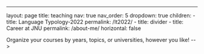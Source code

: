 ---
layout: page
title: teaching
nav: true
nav_order: 5
dropdown: true
children: 
    - title: Language Typology-2022
      permalink: /lt2022/
    - title: divider
    - title: Career at JNU
      permalink: /about-me/
horizontal: false
<!-- ---

For now, this page is assumed to be a static description of your courses. You can convert it to a collection similar to `_projects/` so that you can have a dedicated page for each course.

<!-- pages/projects.md -->
<div class="projects">

<object data="{{ site.url }}/teaching/_pdfs/pkdassignment.pdf" width="1000" height="1000" type="application/pdf"></object>
<!-- <object data="../assets/path/to/document.pdf" width="1000" height="1000" type='application/pdf'></object> -->
</div>
Organize your courses by years, topics, or universities, however you like! -->

